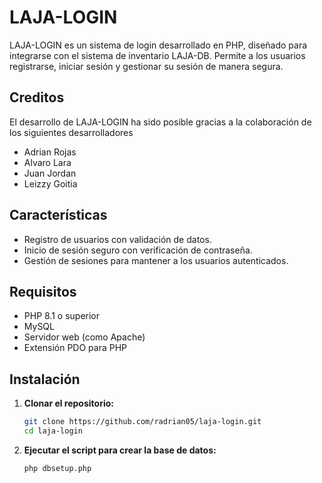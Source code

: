 # LAJA-LOGIN

LAJA-LOGIN es un sistema de login desarrollado en PHP, diseñado para integrarse con el sistema de inventario LAJA-DB. Permite a los usuarios registrarse, iniciar sesión y gestionar su sesión de manera segura.

## Creditos
El desarrollo de LAJA-LOGIN ha sido posible gracias a la colaboración de los siguientes desarrolladores
- Adrian Rojas
- Alvaro Lara
- Juan Jordan
- Leizzy Goitia

## Características

- Registro de usuarios con validación de datos.
- Inicio de sesión seguro con verificación de contraseña.
- Gestión de sesiones para mantener a los usuarios autenticados.

## Requisitos

- PHP 8.1 o superior
- MySQL
- Servidor web (como Apache)
- Extensión PDO para PHP

## Instalación

1. **Clonar el repositorio:**
   ```bash
   git clone https://github.com/radrian05/laja-login.git
   cd laja-login

2. **Ejecutar el script para crear la base de datos:**
   ```bash
   php dbsetup.php

